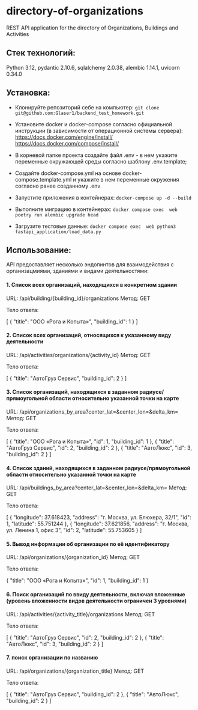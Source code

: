 # directory-of-organizations
REST API application for the directory of Organizations, Buildings and Activities

## Cтек технологий:
  Python 3.12, pydantic 2.10.6, sqlalchemy 2.0.38, alembic 1.14.1, uvicorn 0.34.0

## Установка:
* Клонируйте репозиторий себе на компьютер:
  ``` git clone git@github.com:Glaser1/backend_test_homework.git ```

* Установите docker и docker-compose согласно официальной инструкции (в зависимости от операционной системы сервера):
    https://docs.docker.com/engine/install/    
    https://docs.docker.com/compose/install/

* В корневой папке проекта создайте файл .env - в нем укажите переменные окружающей среды согласно шаблону .env.template;

* Создайте docker-compose.yml на основе docker-compose.template.yml и укажите в нем переменные окружения согласно ранее созданному .env

* Запустите приложения в контейнерах: 
  ``` docker-compose up -d --build ```
  
* Выполните миграцию в контейнерах: 
  ``` docker compose exec  web poetry run alembic upgrade head  ```

* Загрузите тестовые данные: 
  ``` docker compose exec  web python3 fastapi_application/load_data.py ```


## Использование:
API предоставляет несколько эндопинтов для взаимодействия с организацмиями, зданиями и видами деятельностями:

#### 1. Cписок всех организаций, находящихся в конкретном здании
  URL: /api/building/{building_id}/organizations
  Метод: GET

  Тело ответа:

  [
    {
      "title": "ООО «Рога и Копыта»",
      "building_id": 1
    }
  ]

#### 2. Список всех организаций, относящихся к указанному виду деятельности
  URL: /api/activities/organizations/{activity_id}
  Метод: GET

  Тело ответа:

  [
    {
      "title": "АвтоГруз Сервис",
      "building_id": 2
    }
  ]

#### 3. Список организаций, находящихся в заданном радиусе/прямоугольной области относительно указанной точки на карте
  URL: /api/organizations_by_area?center_lat=&center_lon=&delta_km=
  Метод: GET

  Тело ответа:

  [
    {
        "title": "ООО «Рога и Копыта»",
        "id": 1,
        "building_id": 1
    },
    {
        "title": "АвтоГруз Сервис",
        "id": 2,
        "building_id": 2
    },
    {
        "title": "АвтоЛюкс",
        "id": 3,
        "building_id": 2
    }
]

#### 4. Список зданий, находящихся в заданном радиусе/прямоугольной области относительно указанной точки на карте
  URL: /api/buildings_by_area?center_lat=&center_lon=&delta_km=
  Метод: GET

  Тело ответа:

  [
    {
        "longitude": 37.618423,
        "address": "г. Москва, ул. Блюхера, 32/1",
        "id": 1,
        "latitude": 55.751244
    },
    {
        "longitude": 37.621856,
        "address": "г. Москва, ул. Ленина 1, офис 3",
        "id": 2,
        "latitude": 55.753605
    }
  ]

#### 5. Вывод информации об организации по её идентификатору
  URL: /api/organizations/{organization_id}
  Метод: GET

  Тело ответа:

  {
      "title": "ООО «Рога и Копыта»",
      "id": 1,
      "building_id": 1
  }

#### 6. Поиск организаций по ввиду деятельности, включая вложенные (уровень вложенности видов деятельности ограничен 3 уровнями)
  URL: /api/activities/{activity_title}/organizations
  Метод: GET

  Тело ответа:

  [
    {
      "title": "АвтоГруз Сервис",
      "id": 2,
      "building_id": 2
    },
    {
      "title": "АвтоЛюкс",
      "id": 3,
      "building_id": 2
    }
  ]

#### 7. поиск организации по названию
   URL: /api/organizations/{organization_title}
   Метод: GET

   Тело ответа:

   [
    {
      "title": "АвтоГруз Сервис",
      "building_id": 2
    },
    {
      "title": "АвтоЛюкс",
      "building_id": 2
    }
  ]


